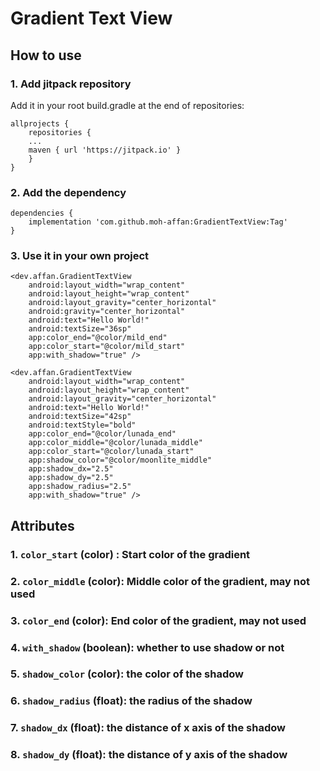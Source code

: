 # Gradient Text View

## How to use

### 1. Add jitpack repository
Add it in your root build.gradle at the end of repositories:

```
allprojects {
    repositories {
	...
	maven { url 'https://jitpack.io' }
    }
}
```

### 2. Add the dependency

```
dependencies {
    implementation 'com.github.moh-affan:GradientTextView:Tag'
}
```

### 3. Use it in your own project
```
<dev.affan.GradientTextView
    android:layout_width="wrap_content"
    android:layout_height="wrap_content"
    android:layout_gravity="center_horizontal"
    android:gravity="center_horizontal"
    android:text="Hello World!"
    android:textSize="36sp"
    app:color_end="@color/mild_end"
    app:color_start="@color/mild_start"
    app:with_shadow="true" />

<dev.affan.GradientTextView
    android:layout_width="wrap_content"
    android:layout_height="wrap_content"
    android:layout_gravity="center_horizontal"
    android:text="Hello World!"
    android:textSize="42sp"
    android:textStyle="bold"
    app:color_end="@color/lunada_end"
    app:color_middle="@color/lunada_middle"
    app:color_start="@color/lunada_start"
    app:shadow_color="@color/moonlite_middle"
    app:shadow_dx="2.5"
    app:shadow_dy="2.5"
    app:shadow_radius="2.5"
    app:with_shadow="true" />
```

## Attributes
### 1. `color_start` (color) : Start color of the gradient
### 2. `color_middle` (color): Middle color of the gradient, may not used
### 3. `color_end` (color): End color of the gradient, may not used
### 4. `with_shadow` (boolean): whether to use shadow or not 
### 5. `shadow_color` (color): the color of the shadow 
### 6. `shadow_radius` (float): the radius of the shadow 
### 7. `shadow_dx` (float): the distance of x axis of the shadow 
### 8. `shadow_dy` (float): the distance of y axis of the shadow 
